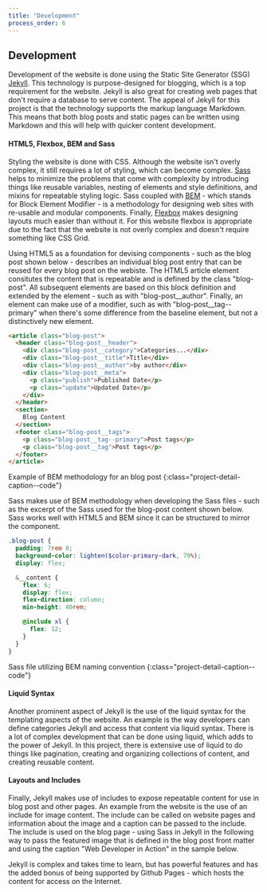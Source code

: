```yaml
---
title: "Development"
process_order: 6
---
```

## Development

Development of the website is done using the Static Site Generator (SSG) [Jekyll](https://jekyllrb.com). This technology is purpose-designed for blogging, which is a top requirement for the website. Jekyll is also great for creating web pages that don't require a database to serve content. The appeal of Jekyll for this project is that the technology supports the markup language Markdown. This means that both blog posts and static pages can be written using Markdown and this will help with quicker content development.

#### HTML5, Flexbox, BEM and Sass

Styling the website is done with CSS. Although the website isn't overly complex, it still requires a lot of styling, which can become complex. [Sass](https://sass-lang.com) helps to minimize the problems that come with complexity by introducing things like reusable variables, nesting of elements and style definitions, and mixins for repeatable styling logic. Sass coupled with [BEM](http://getbem.com/introduction/) - which stands for Block Element Modifier - is a methodology for designing web sites with re-usable and modular components. Finally, [Flexbox](https://developer.mozilla.org/en-US/docs/Web/CSS/CSS_Flexible_Box_Layout) makes designing layouts much easier than without it. For this website flexbox is appropriate due to the fact that the website is not overly complex and doesn't require something like CSS Grid.

Using HTML5 as a foundation for devising components - such as the blog post shown below - describes an individual blog post entry that can be reused for every blog post on the webiste. The HTML5 article element consitutes the content that is repeatable and is defined by the class "blog-post". All subsequent elements are based on this block definition and extended by the element - such as with "blog-post__author". Finally, an element can make use of a modifier, such as with "blog-post__tag--primary" when there's some difference from the baseline element, but not a distinctively new element.

```html
<article class="blog-post">
  <header class="blog-post__header">
    <div class="blog-post__category">Categories...</div>
    <div class="blog-post__title">Title</div>
    <div class="blog-post__author">by author</div>
    <div class="blog-post__meta">
      <p class="publish">Published Date</p>
      <p class="update">Updated Date</p>
    </div>
  </header>
  <section>
    Blog Content
  </section>
  <footer class="blog-post__tags">
    <p class="blog-post__tag--primary">Post tags</p>
    <p class="blog-post__tag">Post tags</p>
  </footer>
</article>
```
Example of BEM methodology for an blog post
{:class="project-detail-caption--code"}

Sass makes use of BEM methodology when developing the Sass files - such as the excerpt of the Sass used for the blog-post content shown below. Sass works well with HTML5 and BEM since it can be structured to mirror the component.

```scss
.blog-post {
  padding: 7rem 0;
  background-color: lighten($color-primary-dark, 79%);
  display: flex;

  &__content {
    flex: 6;
    display: flex;
    flex-direction: column;
    min-height: 40rem;

    @include xl {
      flex: 12;
    }
  }
}
```
Sass file utilizing BEM naming convention
{:class="project-detail-caption--code"}

#### Liquid Syntax

Another prominent aspect of Jekyll is the use of the liquid syntax for the templating aspects of the website. An example is the way developers can define categories Jekyll and access that content via liquid syntax. There is a lot of complex development that can be done using liquid, which adds to the power of Jekyll. In this project, there is extensive use of liquid to do things like pagination, creating and organizing collections of content, and creating reusable content.

#### Layouts and Includes

Finally, Jekyll makes use of includes to expose repeatable content for use in blog post and other pages. An example from the website is the use of an include for image content. The include can be called on website pages and information about the image and a caption can be passed to the include. The include is used on the blog page - using Sass in Jekyll in the following way to pass the featured image that is defined in the blog post front matter and using the caption "Web Developer in Action" in the sample below.

Jekyll is complex and takes time to learn, but has powerful features and has the added bonus of being supported by Github Pages - which hosts the content for access on the Internet.